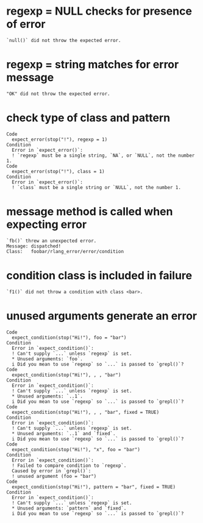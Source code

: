# regexp = NULL checks for presence of error

    `null()` did not throw the expected error.

# regexp = string matches for error message

    "OK" did not throw the expected error.

# check type of class and pattern

    Code
      expect_error(stop("!"), regexp = 1)
    Condition
      Error in `expect_error()`:
      ! `regexp` must be a single string, `NA`, or `NULL`, not the number 1.
    Code
      expect_error(stop("!"), class = 1)
    Condition
      Error in `expect_error()`:
      ! `class` must be a single string or `NULL`, not the number 1.

# message method is called when expecting error

    `fb()` threw an unexpected error.
    Message: dispatched!
    Class:   foobar/rlang_error/error/condition

# condition class is included in failure

    `f1()` did not throw a condition with class <bar>.

# unused arguments generate an error

    Code
      expect_condition(stop("Hi!"), foo = "bar")
    Condition
      Error in `expect_condition()`:
      ! Can't supply `...` unless `regexp` is set.
      * Unused arguments: `foo`.
      i Did you mean to use `regexp` so `...` is passed to `grepl()`?
    Code
      expect_condition(stop("Hi!"), , , "bar")
    Condition
      Error in `expect_condition()`:
      ! Can't supply `...` unless `regexp` is set.
      * Unused arguments: `..1`.
      i Did you mean to use `regexp` so `...` is passed to `grepl()`?
    Code
      expect_condition(stop("Hi!"), , , "bar", fixed = TRUE)
    Condition
      Error in `expect_condition()`:
      ! Can't supply `...` unless `regexp` is set.
      * Unused arguments: `..1` and `fixed`.
      i Did you mean to use `regexp` so `...` is passed to `grepl()`?
    Code
      expect_condition(stop("Hi!"), "x", foo = "bar")
    Condition
      Error in `expect_condition()`:
      ! Failed to compare condition to `regexp`.
      Caused by error in `grepl()`:
      ! unused argument (foo = "bar")
    Code
      expect_condition(stop("Hi!"), pattern = "bar", fixed = TRUE)
    Condition
      Error in `expect_condition()`:
      ! Can't supply `...` unless `regexp` is set.
      * Unused arguments: `pattern` and `fixed`.
      i Did you mean to use `regexp` so `...` is passed to `grepl()`?

